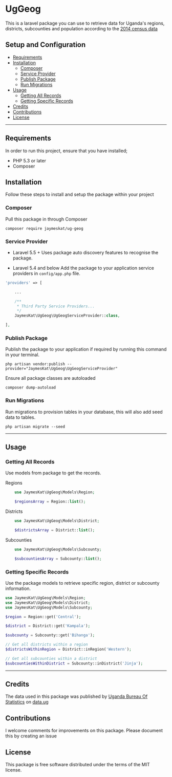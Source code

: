 # UgGeog
This is a laravel package you can use to retrieve data for Uganda's regions, districts, subcounties and population according to the [2014 census data](http://catalog.data.ug/dataset/2014-census-data/resource/a7aff54f-a3e1-408c-94b4-cb28dde3c7dd)



## Setup and Configuration

- [Requirements](#requirements)
- [Installation](#installation)
    - [Composer](#composer)
    - [Service Provider](#service-provider)
    - [Publish Package](#publish-package)
    - [Run Migrations](#run-migrations)
- [Usage](#usage)
    - [Getting All Records](#getting-records)
    - [Getting Specific Records](#getting-specific-records)
- [Credits](#credits)
- [Contributions](#contributions)
- [License](#license)

---

## Requirements
In order to run this project, ensure that you have installed;
- PHP 5.3 or later
- Composer 

## Installation

Follow these steps to install and setup the package within your project

### Composer

Pull this package in through Composer
```
composer require jaymeskat/ug-geog
```

### Service Provider
* Laravel 5.5 +
Uses package auto discovery features to recognise the package.

* Laravel 5.4 and below
Add the package to your application service providers in `config/app.php` file.

```php
'providers' => [

    ...

    /**
     * Third Party Service Providers...
     */
    JaymesKat\UgGeog\UgGeogServiceProvider::class,

],
```

### Publish Package

Publish the package to your application if required by running this command in your terminal.

    php artisan vendor:publish --provider="JaymesKat\UgGeog\UgGeogServiceProvider"

Ensure all package classes are autoloaded
    
    composer dump-autoload


### Run Migrations

Run migrations to provision tables in your database, this will also add seed data to tables.

    php artisan migrate --seed


---

## Usage

### Getting All Records

Use models from package to get the records.

Regions
    
```php
    use JaymesKat\UgGeog\Models\Region;

    $regionsArray = Region::list();

```

Districts

```php
    use JaymesKat\UgGeog\Models\District;

    $districtsArray = District::list();

```

Subcounties
    
```php
    use JaymesKat\UgGeog\Models\Subcounty;

    $subcountiesArray = Subcounty::list();
```

### Getting Specific Records

Use the package models to retrieve specific region, district or subcounty information.

```php
use JaymesKat\UgGeog\Models\Region;
use JaymesKat\UgGeog\Models\District;
use JaymesKat\UgGeog\Models\Subcounty;

$region = Region::get('Central');

$district = District::get('Kampala');

$subcounty = Subcounty::get('Bihanga');

// Get all districts within a region
$districtsWithinRegion = District::inRegion('Western');

// Get all subcounties within a district
$subcountiesWithinDistrict = Subcounty::inDistrict('Jinja');

```

---
## Credits

The data used in this package was published by [Uganda Bureau Of Statistics](https://www.ubos.org) on [data.ug](http://catalog.data.ug/dataset/2014-census-data/resource/a7aff54f-a3e1-408c-94b4-cb28dde3c7dd) 

## Contributions
I welcome comments for improvements on this package. Please document this by creating an issue


## License
This package is free software distributed under the terms of the MIT license.
